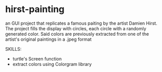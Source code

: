 # hirst-painting
an GUI project that replicates a famous paiting by the artist Damien Hirst. The project fills the display with circles, each circle with a randomly generated color. Said colors are previously extracted from one of the artist's original paintings in a .jpeg format

SKILLS:
  - turtle's Screen function
  - extract colors using Colorgram library
